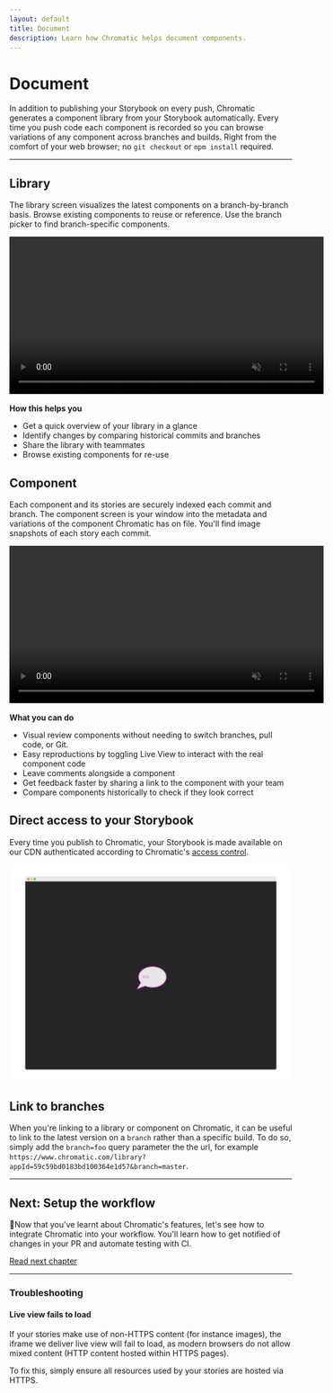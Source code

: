 ```yaml
---
layout: default
title: Document
description: Learn how Chromatic helps document components.
---
```


# Document

In addition to publishing your Storybook on every push, Chromatic generates a component library from your Storybook automatically. Every time you push code each component is recorded so you can browse variations of any component across branches and builds. Right from the comfort of your web browser; no `git checkout` or `npm install` required.

---

## Library

The library screen visualizes the latest components on a branch-by-branch basis. Browse existing components to reuse or reference. Use the branch picker to find branch-specific components.

<video autoPlay muted playsInline controls width="560px" class="center">
  <source src="/img/feature-library-component-workflow-optimized.mp4" type="video/mp4" />
</video>

**How this helps you**

- Get a quick overview of your library in a glance
- Identify changes by comparing historical commits and branches
- Share the library with teammates
- Browse existing components for re-use

## Component

Each component and its stories are securely indexed each commit and branch. The component screen is your window into the metadata and variations of the component Chromatic has on file. You'll find image snapshots of each story each commit.

<video autoPlay muted playsInline controls width="560px" class="center">
  <source src="/img/feature-component-inspect-optimized.mp4" type="video/mp4" />
</video>

**What you can do**

- Visual review components without needing to switch branches, pull code, or Git.
- Easy reproductions by toggling Live View to interact with the real component code
- Leave comments alongside a component
- Get feedback faster by sharing a link to the component with your team
- Compare components historically to check if they look correct

## Direct access to your Storybook

Every time you publish to Chromatic, your Storybook is made available on our CDN authenticated according to Chromatic's [access control](/access).

![Direct Storybook](img/xxx-page.png)

## Link to branches

When you're linking to a library or component on Chromatic, it can be useful to link to the latest version on a `branch` rather than a specific build. To do so, simply add the `branch=foo` query parameter the the url, for example `https://www.chromatic.com/library?appId=59c59bd0183bd100364e1d57&branch=master`.

---

## Next: Setup the workflow

🔄Now that you've learnt about Chromatic's features, let's see how to integrate Chromatic into your workflow. You'll learn how to get notified of changes in your PR and automate testing with CI.

<a class="btn primary round" href="/setup_ci">Read next chapter</a>

---

### Troubleshooting

#### Live view fails to load

If your stories make use of non-HTTPS content (for instance images), the iframe we deliver live view will fail to load, as modern browsers do not allow mixed content (HTTP content hosted within HTTPS pages).

To fix this, simply ensure all resources used by your stories are hosted via HTTPS.
